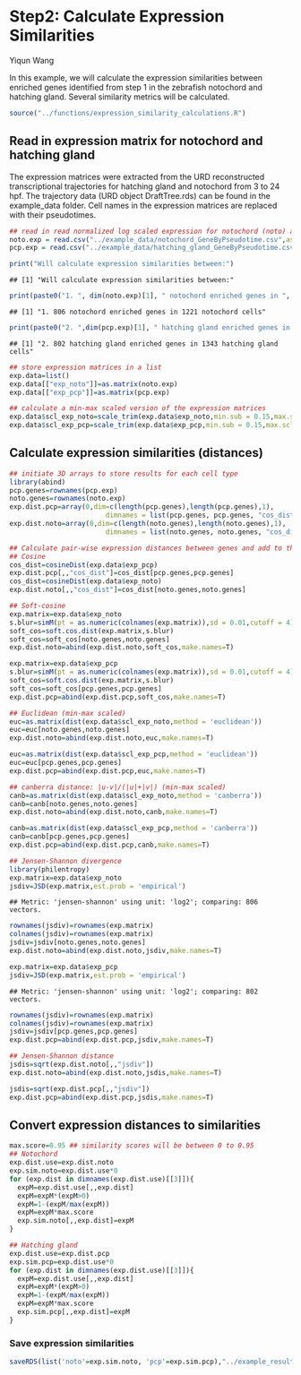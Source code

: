 Step2: Calculate Expression Similarities
================
Yiqun Wang

In this example, we will calculate the expression similarities between
enriched genes identified from step 1 in the zebrafish notochord and
hatching gland. Several similarity metrics will be calculated.

``` r
source("../functions/expression_similarity_calculations.R")
```

## Read in expression matrix for notochord and hatching gland

The expression matrices were extracted from the URD reconstructed
transcriptional trajectories for hatching gland and notochord from 3 to
24 hpf. The trajectory data (URD object DraftTree.rds) can be found in
the example\_data folder. Cell names in the expression matrices are
replaced with their pseudotimes.

``` r
## read in read normalized log scaled expression for notochord (noto) and hatching gland (pcp, prechordal plate)
noto.exp = read.csv("../example_data/notochord_GeneByPseudotime.csv",as.is = T, stringsAsFactors = F,check.names = F,row.names = 1)
pcp.exp = read.csv("../example_data/hatching_gland_GeneByPseudotime.csv",as.is = T, stringsAsFactors = F,check.names = F,row.names = 1)

print("Will calculate expression similarities between:")
```

    ## [1] "Will calculate expression similarities between:"

``` r
print(paste0("1. ", dim(noto.exp)[1], " notochord enriched genes in ", dim(noto.exp)[2], " notochord cells"))
```

    ## [1] "1. 806 notochord enriched genes in 1221 notochord cells"

``` r
print(paste0("2. ",dim(pcp.exp)[1], " hatching gland enriched genes in ", dim(pcp.exp)[2], " hatching gland cells"))
```

    ## [1] "2. 802 hatching gland enriched genes in 1343 hatching gland cells"

``` r
## store expression matrices in a list
exp.data=list()
exp.data[["exp_noto"]]=as.matrix(noto.exp)
exp.data[["exp_pcp"]]=as.matrix(pcp.exp)

## calculate a min-max scaled version of the expression matrices
exp.data$scl_exp_noto=scale_trim(exp.data$exp_noto,min.sub = 0.15,max.scl = 0.01)
exp.data$scl_exp_pcp=scale_trim(exp.data$exp_pcp,min.sub = 0.15,max.scl = 0.01)
```

## Calculate expression similarities (distances)

``` r
## initiate 3D arrays to store results for each cell type
library(abind)
pcp.genes=rownames(pcp.exp)
noto.genes=rownames(noto.exp)
exp.dist.pcp=array(0,dim=c(length(pcp.genes),length(pcp.genes),1),
                        dimnames = list(pcp.genes, pcp.genes, "cos_dist"))
exp.dist.noto=array(0,dim=c(length(noto.genes),length(noto.genes),1),
                        dimnames = list(noto.genes, noto.genes, "cos_dist"))

## Calculate pair-wise expression distances between genes and add to the 3D arrays
## Cosine
cos_dist=cosineDist(exp.data$exp_pcp)
exp.dist.pcp[,,"cos_dist"]=cos_dist[pcp.genes,pcp.genes]
cos_dist=cosineDist(exp.data$exp_noto)
exp.dist.noto[,,"cos_dist"]=cos_dist[noto.genes,noto.genes]

## Soft-cosine
exp.matrix=exp.data$exp_noto
s.blur=simM(pt = as.numeric(colnames(exp.matrix)),sd = 0.01,cutoff = 4)
soft_cos=soft.cos.dist(exp.matrix,s.blur)
soft_cos=soft_cos[noto.genes,noto.genes]
exp.dist.noto=abind(exp.dist.noto,soft_cos,make.names=T)

exp.matrix=exp.data$exp_pcp
s.blur=simM(pt = as.numeric(colnames(exp.matrix)),sd = 0.01,cutoff = 4)
soft_cos=soft.cos.dist(exp.matrix,s.blur)
soft_cos=soft_cos[pcp.genes,pcp.genes]
exp.dist.pcp=abind(exp.dist.pcp,soft_cos,make.names=T)

## Euclidean (min-max scaled)
euc=as.matrix(dist(exp.data$scl_exp_noto,method = 'euclidean'))
euc=euc[noto.genes,noto.genes]
exp.dist.noto=abind(exp.dist.noto,euc,make.names=T)

euc=as.matrix(dist(exp.data$scl_exp_pcp,method = 'euclidean'))
euc=euc[pcp.genes,pcp.genes]
exp.dist.pcp=abind(exp.dist.pcp,euc,make.names=T)

## canberra distance: |u-v|/(|u|+|v|) (min-max scaled)
canb=as.matrix(dist(exp.data$scl_exp_noto,method = 'canberra'))
canb=canb[noto.genes,noto.genes]
exp.dist.noto=abind(exp.dist.noto,canb,make.names=T)

canb=as.matrix(dist(exp.data$scl_exp_pcp,method = 'canberra'))
canb=canb[pcp.genes,pcp.genes]
exp.dist.pcp=abind(exp.dist.pcp,canb,make.names=T)

## Jensen-Shannon divergence
library(philentropy)
exp.matrix=exp.data$exp_noto
jsdiv=JSD(exp.matrix,est.prob = 'empirical')
```

    ## Metric: 'jensen-shannon' using unit: 'log2'; comparing: 806 vectors.

``` r
rownames(jsdiv)=rownames(exp.matrix)
colnames(jsdiv)=rownames(exp.matrix)
jsdiv=jsdiv[noto.genes,noto.genes]
exp.dist.noto=abind(exp.dist.noto,jsdiv,make.names=T)

exp.matrix=exp.data$exp_pcp
jsdiv=JSD(exp.matrix,est.prob = 'empirical')
```

    ## Metric: 'jensen-shannon' using unit: 'log2'; comparing: 802 vectors.

``` r
rownames(jsdiv)=rownames(exp.matrix)
colnames(jsdiv)=rownames(exp.matrix)
jsdiv=jsdiv[pcp.genes,pcp.genes]
exp.dist.pcp=abind(exp.dist.pcp,jsdiv,make.names=T)

## Jensen-Shannon distance
jsdis=sqrt(exp.dist.noto[,,"jsdiv"])
exp.dist.noto=abind(exp.dist.noto,jsdis,make.names=T)

jsdis=sqrt(exp.dist.pcp[,,"jsdiv"])
exp.dist.pcp=abind(exp.dist.pcp,jsdis,make.names=T)
```

## Convert expression distances to similarities

``` r
max.score=0.95 ## similarity scores will be between 0 to 0.95
## Notochord
exp.dist.use=exp.dist.noto
exp.sim.noto=exp.dist.use*0
for (exp.dist in dimnames(exp.dist.use)[[3]]){
  expM=exp.dist.use[,,exp.dist]
  expM=expM*(expM>0)
  expM=1-(expM/max(expM))
  expM=expM*max.score
  exp.sim.noto[,,exp.dist]=expM
}

## Hatching gland
exp.dist.use=exp.dist.pcp
exp.sim.pcp=exp.dist.use*0
for (exp.dist in dimnames(exp.dist.use)[[3]]){
  expM=exp.dist.use[,,exp.dist]
  expM=expM*(expM>0)
  expM=1-(expM/max(expM))
  expM=expM*max.score
  exp.sim.pcp[,,exp.dist]=expM
}
```

### Save expression similarities

``` r
saveRDS(list('noto'=exp.sim.noto, 'pcp'=exp.sim.pcp),"../example_results/exp_similarities.rds")
```
